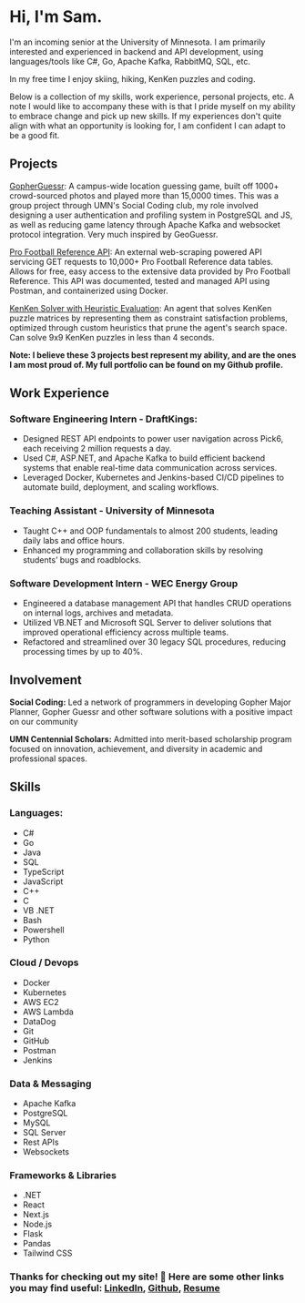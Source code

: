 # Hi, I'm Sam.
I'm an incoming senior at the University of Minnesota. I am primarily interested and experienced in backend and API development, using languages/tools like C#, Go, Apache Kafka, RabbitMQ, SQL, etc.

In my free time I enjoy skiing, hiking, KenKen puzzles and coding.

Below is a collection of my skills, work experience, personal projects, etc. A note I would like to accompany these with is that I pride myself on my ability to embrace change and pick up new skills. If my experiences don't quite align with what an opportunity is looking for, I am confident I can adapt to be a good fit.


## Projects
[GopherGuessr](https://github.com/Divyesh-Thirukonda/gopherguessr): A campus-wide location guessing game, built off 1000+ crowd-sourced photos and played more than 15,0000 times. This was a group project through UMN's Social Coding club, my role involved designing a user authentication and profiling system in PostgreSQL and JS, as well as reducing game latency through Apache Kafka and websocket protocol integration. Very much inspired by GeoGuessr.

[Pro Football Reference API](https://github.com/BREISAMU/pro-football-reference-api): An external web-scraping powered API servicing GET requests to 10,000+ Pro Football Reference data tables. Allows for free, easy access to the extensive data provided by Pro Football Reference. This API was documented, tested and managed API using Postman, and containerized using Docker.

[KenKen Solver with Heuristic Evaluation](https://github.com/BREISAMU/kenken-heuristic-evaluation): An agent that solves KenKen puzzle matrices by representing them as constraint satisfaction problems, optimized through custom heuristics that prune the agent's search space. Can solve 9x9 KenKen puzzles in less than 4 seconds.

<b>Note: I believe these 3 projects best represent my ability, and are the ones I am most proud of. My full portfolio can be found on my Github profile.</b>


## Work Experience
### Software Engineering Intern - DraftKings:
- Designed REST API endpoints to power user navigation across Pick6, each receiving 2 million requests a day.
- Used C#, ASP.NET, and Apache Kafka to build efficient backend systems that enable real-time data communication across services.
- Leveraged Docker, Kubernetes and Jenkins-based CI/CD pipelines to automate build, deployment, and scaling workflows.

### Teaching Assistant - University of Minnesota
- Taught C++ and OOP fundamentals to almost 200 students, leading daily labs and office hours.
- Enhanced my programming and collaboration skills by resolving students’ bugs and roadblocks.
  
### Software Development Intern - WEC Energy Group
- Engineered a database management API that handles CRUD operations on internal logs, archives and metadata.
- Utilized VB.NET and Microsoft SQL Server to deliver solutions that improved operational efficiency across multiple teams.
- Refactored and streamlined over 30 legacy SQL procedures, reducing processing times by up to 40%.


## Involvement
<b>Social Coding:</b> Led a network of programmers in developing Gopher Major Planner, Gopher Guessr and other software solutions with a positive impact on our community

<b>UMN Centennial Scholars:</b> Admitted into merit-based scholarship program focused on innovation, achievement, and diversity in academic and professional spaces.


## Skills
### Languages:
- C#
- Go
- Java
- SQL
- TypeScript
- JavaScript
- C++
- C
- VB .NET
- Bash
- Powershell
- Python

### Cloud / Devops
- Docker
- Kubernetes
- AWS EC2
- AWS Lambda
- DataDog
- Git
- GitHub
- Postman
- Jenkins

### Data & Messaging
- Apache Kafka
- PostgreSQL
- MySQL
- SQL Server
- Rest APIs
- Websockets

### Frameworks & Libraries
- .NET
- React
- Next.js
- Node.js
- Flask
- Pandas
- Tailwind CSS


### Thanks for checking out my site! 🥳 Here are some other links you may find useful: [LinkedIn](https://www.linkedin.com/in/samuel-breider-2a305024a/), [Github](https://github.com/BREISAMU), [Resume](https://github.com/BREISAMU/portfolio/blob/main/Samuel_Breider_Resume_SWE.pdf)
